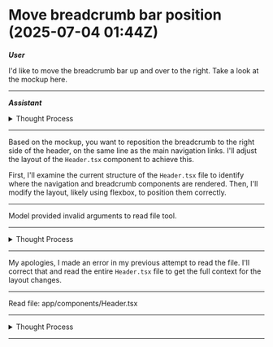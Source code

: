 <!-- Generated by SpecStory -->

# Move breadcrumb bar position (2025-07-04 01:44Z)

_**User**_

I'd like to move the breadcrumb bar up and over to the right. Take a look at the mockup here. 

---

_**Assistant**_

<think><details><summary>Thought Process</summary>**Relocating the Breadcrumbs**

I'm currently focused on the breadcrumb bar's position, specifically its relocation. My analysis of the image reveals its current placement below the main navigation, on the left. The green box in the mockup provides a clear indication of its desired new location, which is a key consideration I'm actively assessing.


**Implementing the Layout Shift**

I've been refining the layout strategy for the breadcrumb repositioning. The `Header.tsx` component is now my primary focus, specifically how the navigation and breadcrumbs interact. I plan to use flexbox to achieve the desired right-aligned breadcrumb on the same line as the navigation. I'm currently reading through the component's code to confirm the structure and identify the correct places for my proposed flexbox implementation. My goal is to wrap the navigation and breadcrumbs in a container to manage their positioning effectively.


</details></think>

---

Based on the mockup, you want to reposition the breadcrumb to the right side of the header, on the same line as the main navigation links. I'll adjust the layout of the `Header.tsx` component to achieve this.

First, I'll examine the current structure of the `Header.tsx` file to identify where the navigation and breadcrumb components are rendered. Then, I'll modify the layout, likely using flexbox, to position them correctly.

---

Model provided invalid arguments to read file tool.

---

<think><details><summary>Thought Process</summary>**Revising File Reading**

I realized my initial call to `read_file` was flawed. I failed to consider whether I wanted specific lines or the whole file. Given I've modified the file and need its full content, I'm now setting `should_read_entire_file` to true. This should fix the oversight.


</details></think>

---

My apologies, I made an error in my previous attempt to read the file. I'll correct that and read the entire `Header.tsx` file to get the full context for the layout changes.

---

Read file: app/components/Header.tsx

---

<think><details><summary>Thought Process</summary>**Considering the Component Structure**

I'm currently focused on the `Header.tsx` file. I'm noting the use of `className` and `role` attributes, specifically the `aria-label` attribute when `isSticky` is true. These are key parts of the navigation structure that I need to factor in. I'll need to figure out how these elements interact with the other parts of the site.


**Deconstructing Header Elements**

The header's structure is clearer now. I'm paying close attention to the `aria-label` attribute on the `<header>` element and how it changes with `isSticky`. The navigation itself is a hidden `<nav>` element on smaller screens that reveals a mobile menu. I'll focus on how the `NavbarThemeToggle` and the mobile menu button are implemented next.


**Adjusting the Breadcrumb Placement**

I'm focused on the header's layout. Currently, the breadcrumbs are rendered outside the flex container, causing them to break to a new line. To fix this, I will move the `<Breadcrumb>` component inside the `div` with `flex justify-between items-center`. I'll also hide the breadcrumbs on mobile to match the provided mockup. I'm investigating how the responsive design will work.


**Rearranging Header Elements**

I'm now revising the header's layout, specifically the placement of the breadcrumbs. My new strategy involves moving the `<Breadcrumb>` component into the initial `div` to ensure it flows correctly. I'm also considering hiding the breadcrumbs on smaller screens and adjusting the component's position to align it with the mockup's design. This necessitates a structural adjustment to how the elements are arranged within the flex container.


</details></think>

---

